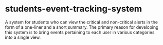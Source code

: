 # students-event-tracking-system
A system for students who can view the critical and non-critical alerts in the form of a one-liner and a short summary. The primary reason for developing this system is to bring events pertaining to each user in various categories into a single view.
